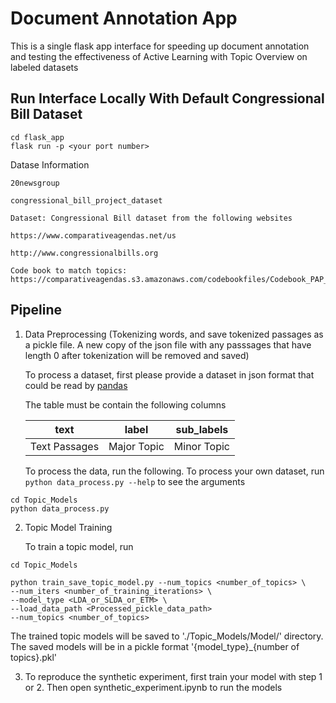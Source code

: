 # Document Annotation App
This is a single flask app interface for speeding up document annotation and testing the effectiveness of Active Learning with Topic Overview on labeled datasets


## Run Interface Locally With Default Congressional Bill Dataset

```
cd flask_app
flask run -p <your port number>
```



Datase Information

```
20newsgroup

congressional_bill_project_dataset

Dataset: Congressional Bill dataset from the following websites

https://www.comparativeagendas.net/us

http://www.congressionalbills.org

Code book to match topics: https://comparativeagendas.s3.amazonaws.com/codebookfiles/Codebook_PAP_2019.pdf
```

## Pipeline

1. Data Preprocessing (Tokenizing words, and save tokenized passages as a pickle file. A new copy of the json file with any passsages that have length 0 after tokenization will be removed and saved)

      To process a dataset, first please provide a dataset in json format that could be read by [pandas](https://pandas.pydata.org/docs/reference/api/pandas.read_json.html)

      The table must be contain the following columns

      | text | label |  sub_labels |
    | --------------- | --------------- | --------------- |
    | Text Passages    |  Major Topic | Minor Topic |
   
    
    To process the data, run the following. To process your own dataset, run `python data_process.py --help` to see the arguments
  ```
  cd Topic_Models
  python data_process.py 
  ```


2. Topic Model Training


   To train a topic model, run
```
cd Topic_Models

python train_save_topic_model.py --num_topics <number_of_topics> \ 
--num_iters <number_of_training_iterations> \
--model_type <LDA_or_SLDA_or_ETM> \
--load_data_path <Processed_pickle_data_path>
--num_topics <number_of_topics>
```

   The trained topic models will be saved to './Topic_Models/Model/' directory. 
   The saved models will be in a pickle format '{model_type}_{number of topics}.pkl'

    

3. To reproduce the synthetic experiment, first train your model with step 1 or 2.
   Then open synthetic_experiment.ipynb to run the models
